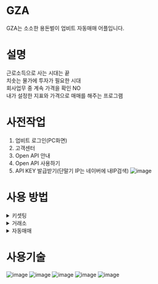 # GZA
GZA는 소소한 용돈벌이 업비트 자동매매 어플입니다.

# 설명
근로소득으로 사는 시대는 끝  
치솟는 물가에 투자가 필요한 시대  
회사업무 중 계속 가격을 확인 NO  
내가 설정한 지표와 가격으로 매매를 해주는 프로그램  

# 사전작업
1. 업비트 로그인(PC화면)
2. 고객센터
3. Open API 안내
4. Open API 사용하기
5. API KEY 발급받기(단말기 IP는 네이버에 내IP검색)
![image](https://user-images.githubusercontent.com/45412843/206963144-d117df2b-58f0-4003-9598-a7eb59601e8b.png)

# 사용 방법
<details>
<summary>키셋팅</summary>

> 첫 실행시 Open API KEY 입력  
> <img src="https://user-images.githubusercontent.com/45412843/206974334-dc71d1bf-1d48-4b1d-af61-113030674080.jpg" width="200"/>  
</details>

<details>
<summary>거래소</summary>
  
> 업비트 원화 상장코인 5초마다 상태 업데이트  
> <img src="https://user-images.githubusercontent.com/45412843/206977053-8b439a63-1d46-4360-80e1-17611c6cf490.gif" width="200"/>  
> 초성 또는 심볼 검색  
> <img src="https://user-images.githubusercontent.com/45412843/207007726-1470d7a7-0af7-4402-a38e-a0daf8541834.gif" width="200"/><img src="https://user-images.githubusercontent.com/45412843/207006639-a2971318-466c-4ecc-8e55-b43ab909e301.gif" width="200"/>  
> 캔들차트 및 거래량 차트 확인  
> <img src="https://user-images.githubusercontent.com/45412843/207006631-d68080ab-b1c7-4f05-bd51-4aa208ceae8e.gif" width="200"/>  
</details>

<details>
<summary>자동매매</summary>
  
> 현재 지표 확인 및 매매 조건 설정 후 자동매매
</details>

# 사용기술
![image](https://img.shields.io/badge/Android_Studio-Dolphin-3DDC84?style=flat&logo=android-studio&logoColor=white)
![image](https://img.shields.io/badge/Kotlin-1.7.20-0095D5?&style=flat&logo=kotlin&logoColor=white)
![image](https://img.shields.io/badge/Material--UI/UX-0081CB?style=flat&logo=material-ui&logoColor=white)
![image](https://img.shields.io/badge/Jetpack-AAC-red)
![image](https://img.shields.io/badge/Coroutine-8a2be2?style=flat)


